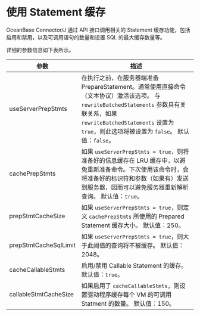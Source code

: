 使用 Statement 缓存 
====================================

OceanBase Connector/J 通过 API 接口调用相关的 Statement 缓存功能，包括启用和禁用，以及可调用语句的数量和设置 SQL 的最大缓存数量等。

详细的参数信息如下表所示。


|        **参数**         |                                                                                               **描述**                                                                                               |
|-----------------------|----------------------------------------------------------------------------------------------------------------------------------------------------------------------------------------------------|
| useServerPrepStmts    | 在执行之前，在服务器端准备 PrepareStatement。通常使用直接命令（文本协议）激活该选项。 与 `rewriteBatchedStatements` 参数具有关联关系，如果 `rewriteBatchedStatements` 设置为 `true`，则此选项将被设置为 `false`。 默认值：`false`。 |
| cachePrepStmts        | 如果 `useServerPrepStmts = true`，则将准备好的信息缓存在 LRU 缓存中，以避免重新准备命令。下次使用该命令时，会将准备好的标识符和参数（如果有）发送到服务器，因而可以避免服务器重新解析查询。 默认值：`true`。                                                         |
| prepStmtCacheSize     | 如果 `useServerPrepStmts = true`，则定义 `cachePrepStmts` 所使用的 Prepared Statement 缓存大小。 默认值：250。                                                                                         |
| prepStmtCacheSqlLimit | 如果 `useServerPrepStmts = true`，则大于此阈值的查询将不被缓存。 默认值：2048。                                                                                                                           |
| cacheCallableStmts    | 启用/禁用 Callable Statement 的缓存。 默认值：`true`。                                                                                                                                          |
| callableStmtCacheSize | 如果启用了 `cacheCallableStmts`，则设置驱动程序缓存每个 VM 的可调用 Statment 的数量。 默认值：150。                                                                                                              |


